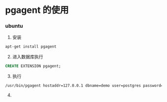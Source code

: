 # pgagent 的使用

### ubuntu

1. 安装

``` bash
apt-get install pgagent
```


2. 进入数据库执行

``` sql
CREATE EXTENSION pgagent;
```

3. 执行

``` bash
/usr/bin/pgagent hostaddr=127.0.0.1 dbname=demo user=postgres password=herin123
```

4. 
